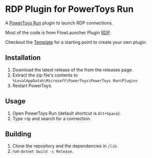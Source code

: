 # RDP Plugin for PowerToys Run

A [PowerToys Run](https://aka.ms/PowerToysOverview_PowerToysRun) plugin to launch RDP connections.

Most of the code is from FlowLauncher Plugin [RDP](https://github.com/MBeggiato/Flow.Launcher.Plugin.RDP).

Checkout the [Template](https://github.com/8LWXpg/PowerToysRun-PluginTemplate) for a starting point to create your own plugin.

## Installation

1. Download the latest release of the from the releases page.
2. Extract the zip file's contents to `%LocalAppData%\Microsoft\PowerToys\PowerToys Run\Plugins`
3. Restart PowerToys.

## Usage

1. Open PowerToys Run (default shortcut is `Alt+Space`).
2. Type `rdp` and search for a connection.

## Building

1. Clone the repository and the dependencies in `/lib`.
2. run `dotnet build -c Release`.
